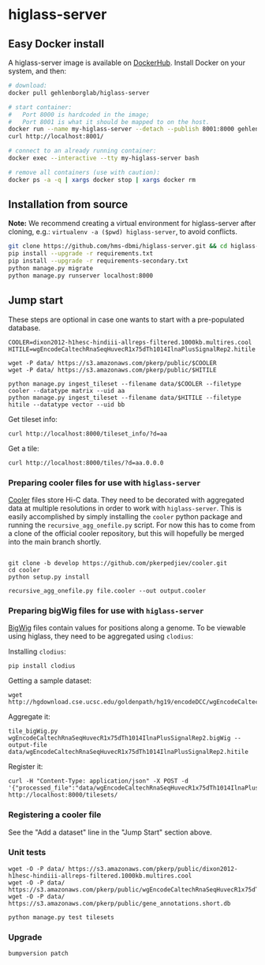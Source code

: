 # higlass-server

## Easy Docker install

A higlass-server image is available on [DockerHub](https://hub.docker.com/r/gehlenborglab/higlass-server/).
Install Docker on your system, and then:

```bash
# download:
docker pull gehlenborglab/higlass-server

# start container:
#   Port 8000 is hardcoded in the image;
#   Port 8001 is what it should be mapped to on the host.
docker run --name my-higlass-server --detach --publish 8001:8000 gehlenborglab/higlass-server
curl http://localhost:8001/

# connect to an already running container:
docker exec --interactive --tty my-higlass-server bash

# remove all containers (use with caution):
docker ps -a -q | xargs docker stop | xargs docker rm
```

## Installation from source

**Note:** We recommend creating a virtual environment for higlass-server after cloning, e.g.: `virtualenv -a ($pwd) higlass-server`, to avoid conflicts.

```bash
git clone https://github.com/hms-dbmi/higlass-server.git && cd higlass-server
pip install --upgrade -r requirements.txt
pip install --upgrade -r requirements-secondary.txt
python manage.py migrate
python manage.py runserver localhost:8000
```

## Jump start

These steps are optional in case one wants to start with a pre-populated database.

```
COOLER=dixon2012-h1hesc-hindiii-allreps-filtered.1000kb.multires.cool
HITILE=wgEncodeCaltechRnaSeqHuvecR1x75dTh1014IlnaPlusSignalRep2.hitile

wget -P data/ https://s3.amazonaws.com/pkerp/public/$COOLER
wget -P data/ https://s3.amazonaws.com/pkerp/public/$HITILE

python manage.py ingest_tileset --filename data/$COOLER --filetype cooler --datatype matrix --uid aa
python manage.py ingest_tileset --filename data/$HITILE --filetype hitile --datatype vector --uid bb
```

Get tileset info:

```
curl http://localhost:8000/tileset_info/?d=aa
```

Get a tile:

```
curl http://localhost:8000/tiles/?d=aa.0.0.0
```

### Preparing cooler files for use with `higlass-server`

[Cooler](https://github.com/mirnylab/cooler) files store Hi-C data. They need to be decorated with aggregated data at multiple resolutions in order to work with `higlass-server`.
This is easily accomplished by simply installing the `cooler` python package and running the `recursive_agg_onefile.py` script. For now this has to come from a clone of the
official cooler repository, but this will hopefully be merged into the main branch shortly.

```

git clone -b develop https://github.com/pkerpedjiev/cooler.git
cd cooler
python setup.py install

recursive_agg_onefile.py file.cooler --out output.cooler
```

### Preparing bigWig files for use with `higlass-server`

[BigWig](https://genome.ucsc.edu/goldenpath/help/bigWig.html) files contain values for positions along a genome. To be viewable using higlass, they need to be aggregated using `clodius`:

Installing `clodius`:

```
pip install clodius
```

Getting a sample dataset:

```
wget http://hgdownload.cse.ucsc.edu/goldenpath/hg19/encodeDCC/wgEncodeCaltechRnaSeq/wgEncodeCaltechRnaSeqHuvecR1x75dTh1014IlnaPlusSignalRep2.bigWig
```

Aggregate it:

```
tile_bigWig.py wgEncodeCaltechRnaSeqHuvecR1x75dTh1014IlnaPlusSignalRep2.bigWig --output-file data/wgEncodeCaltechRnaSeqHuvecR1x75dTh1014IlnaPlusSignalRep2.hitile
```

Register it:

```
curl -H "Content-Type: application/json" -X POST -d '{"processed_file":"data/wgEncodeCaltechRnaSeqHuvecR1x75dTh1014IlnaPlusSignalRep2","file_type":"hitile"}' http://localhost:8000/tilesets/
```

### Registering a cooler file

See the "Add a dataset" line in the "Jump Start" section above.

### Unit tests

```
wget -O -P data/ https://s3.amazonaws.com/pkerp/public/dixon2012-h1hesc-hindiii-allreps-filtered.1000kb.multires.cool
wget -O -P data/ https://s3.amazonaws.com/pkerp/public/wgEncodeCaltechRnaSeqHuvecR1x75dTh1014IlnaPlusSignalRep2.hitile
wget -O -P data/ https://s3.amazonaws.com/pkerp/public/gene_annotations.short.db

python manage.py test tilesets
```

### Upgrade

```
bumpversion patch
```

